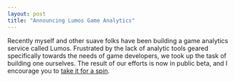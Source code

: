 ```yaml
---
layout: post
title: "Announcing Lumos Game Analytics"
---
```


Recently myself and other suave folks have been building a game analytics service called Lumos. Frustrated by the lack of analytic tools geared specifically towards the needs of game developers, we took up the task of building one ourselves. The result of our efforts is now in public beta, and I encourage you to [take it for a spin](http://www.uselumos.com/).
